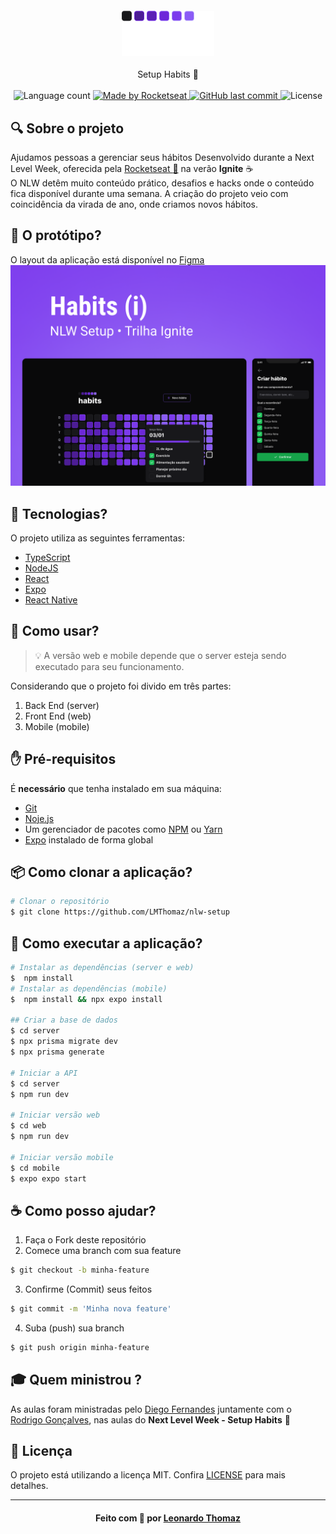 <h4 align="center">
    <img alt="" src="./.github/logo.png" />
</h4>

<p align="center">
  Setup Habits 🚀
  <br>
  <br>

  <img alt="Language count" src="https://img.shields.io/github/repo-size/LMThomaz/nlw-setup"/>

  <a href="https://rocketseat.com.br">
    <img alt="Made by Rocketseat" src="https://img.shields.io/badge/made%20by-Rocketseat-%237519C1">
  </a>

  <a href="https://github.com/LMThomaz/nlw-setup/commits/master">
    <img alt="GitHub last commit" src="https://img.shields.io/github/last-commit/LMThomaz/nlw-setup">
  </a>

  <img alt="License" src="https://img.shields.io/github/license/LMThomaz/nlw-setup">
</p>

## :mag: Sobre o projeto

Ajudamos pessoas a gerenciar seus hábitos
Desenvolvido durante a Next Level Week, oferecida pela [Rocketseat :rocket:][url-rocketseat] na verão **Ignite** :coffee:  
O NLW detêm muito conteúdo prático, desafios e hacks onde o conteúdo fica disponível durante uma semana.
A criação do projeto veio com coincidência da virada de ano, onde criamos novos hábitos.

## :art: O protótipo?

O layout da aplicação está disponível no [Figma][url-figma]  
![Capa nlw-setup](.github/capa.png)

## :hammer: Tecnologias?

O projeto utiliza as seguintes ferramentas:

- [TypeScript][url-ts]
- [NodeJS][url-node]
- [React][url-react]
- [Expo][url-expo]
- [React Native][url-react-native]

## :electric_plug: Como usar?

> :bulb: A versão web e mobile depende que o server esteja sendo executado para seu funcionamento.

Considerando que o projeto foi divido em três partes:

1. Back End (server)
2. Front End (web)
3. Mobile (mobile)

## :hand: Pré-requisitos

É **necessário** que tenha instalado em sua máquina:

- [Git][url-git]
- [Noje.js][url-node]
- Um gerenciador de pacotes como [NPM][url-npm] ou [Yarn][url-yarn]
- [Expo][url-expo] instalado de forma global

## :package: Como clonar a aplicação?

```bash
# Clonar o repositório
$ git clone https://github.com/LMThomaz/nlw-setup
```

## :rocket: Como executar a aplicação?

```bash
# Instalar as dependências (server e web)
$  npm install
# Instalar as dependências (mobile)
$  npm install && npx expo install

## Criar a base de dados
$ cd server
$ npx prisma migrate dev
$ npx prisma generate

# Iniciar a API
$ cd server
$ npm run dev

# Iniciar versão web
$ cd web
$ npm run dev

# Iniciar versão mobile
$ cd mobile
$ expo expo start

```

## :coffee: Como posso ajudar?

1. Faça o Fork deste repositório
2. Comece uma branch com sua feature

```bash
$ git checkout -b minha-feature
```

3. Confirme (Commit) seus feitos

```bash
$ git commit -m 'Minha nova feature'
```

4. Suba (push) sua branch

```bash
$ git push origin minha-feature
```

## :mortar_board: Quem ministrou ?

As aulas foram ministradas pelo [Diego Fernandes][diego] juntamente com o [Rodrigo Gonçalves][rodrigo], nas aulas do **Next Level Week - Setup Habits** :rocket:

## :page_with_curl: Licença

O projeto está utilizando a licença MIT. Confira [LICENSE][license] para mais detalhes.

---

<h4 align="center">
Feito com 💜 por <a href="https://www.linkedin.com/in/leonardo-thomaz/" target="_blank">Leonardo Thomaz</a>
</h4>
 
[url-figma]: https://www.figma.com/file/Ts0IZSw0Zubqnw4qDNctcD/Habits?node-id=6%3A910&t=ibSjHiw2UeRBSWdE-1
[url-ts]: https://www.typescriptlang.org/
[url-node]: https://nodejs.org/pt-br/
[url-react]: https://reactjs.org/
[url-react-native]: https://reactnative.dev/
[url-expo]: https://expo.io/
[url-rocketseat]: https://rocketseat.com.br/
[url-git]: https://git-scm.com/
[url-npm]: https://www.npmjs.com/
[url-yarn]: https://yarnpkg.com/
[diego]: https://github.com/diego3g
[rodrigo]: https://www.linkedin.com/in/rodrigo-goncalves-santana/
[license]: https://github.com/LMThomaz/nlw-setup/blob/master/LICENSE.md
